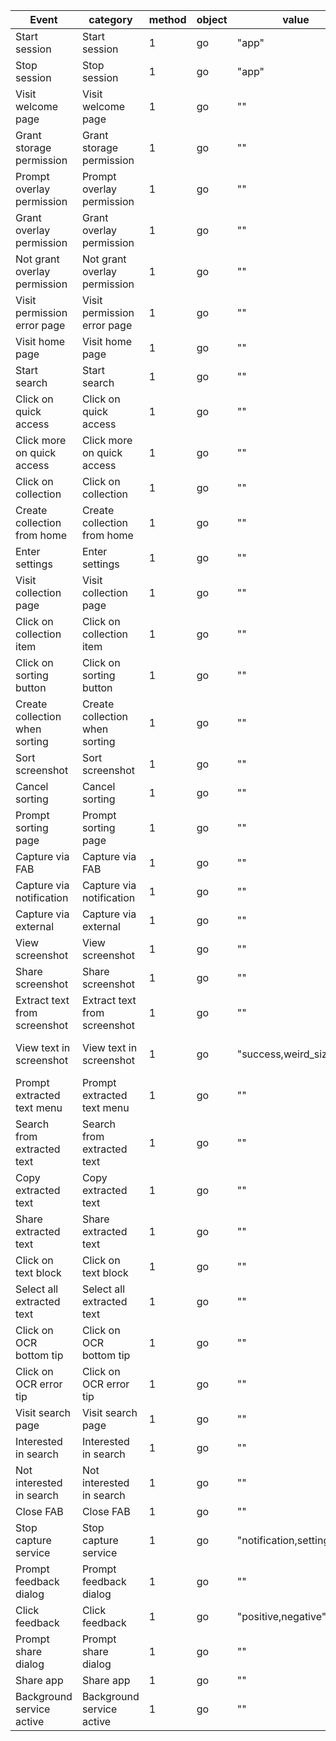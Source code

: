 | Event | category | method | object | value | extra |
| ---- | ---- | ---- | ---- | ---- | ---- |
|Start session|Start session|1|go|"app"|"" 
|Stop session|Stop session|1|go|"app"|"" 
|Visit welcome page|Visit welcome page|1|go|""|"" 
|Grant storage permission|Grant storage permission|1|go|""|"times=times," 
|Prompt overlay permission|Prompt overlay permission|1|go|""|"" 
|Grant overlay permission|Grant overlay permission|1|go|""|"" 
|Not grant overlay permission|Not grant overlay permission|1|go|""|"" 
|Visit permission error page|Visit permission error page|1|go|""|"" 
|Visit home page|Visit home page|1|go|""|"" 
|Start search|Start search|1|go|""|"" 
|Click on quick access|Click on quick access|1|go|""|"on=index," 
|Click more on quick access|Click more on quick access|1|go|""|"" 
|Click on collection|Click on collection|1|go|""|"" 
|Create collection from home|Create collection from home|1|go|""|"" 
|Enter settings|Enter settings|1|go|""|"" 
|Visit collection page|Visit collection page|1|go|""|"on=collection_name," 
|Click on collection item|Click on collection item|1|go|""|"on=collection_name," 
|Click on sorting button|Click on sorting button|1|go|""|"" 
|Create collection when sorting|Create collection when sorting|1|go|""|"" 
|Sort screenshot|Sort screenshot|1|go|""|"on=collection_name,mode=single,multiple," 
|Cancel sorting|Cancel sorting|1|go|""|"mode=single,multiple," 
|Prompt sorting page|Prompt sorting page|1|go|""|"mode=single,multiple," 
|Capture via FAB|Capture via FAB|1|go|""|"" 
|Capture via notification|Capture via notification|1|go|""|"" 
|Capture via external|Capture via external|1|go|""|"" 
|View screenshot|View screenshot|1|go|""|"" 
|Share screenshot|Share screenshot|1|go|""|"" 
|Extract text from screenshot|Extract text from screenshot|1|go|""|"" 
|View text in screenshot|View text in screenshot|1|go|"success,weird_size,fail"|"message=empty or failing reason,links_found=[0-9]+,text_blocks=[0-9]+,total_length=[0-9]+," 
|Prompt extracted text menu|Prompt extracted text menu|1|go|""|"" 
|Search from extracted text|Search from extracted text|1|go|""|"" 
|Copy extracted text|Copy extracted text|1|go|""|"" 
|Share extracted text|Share extracted text|1|go|""|"" 
|Click on text block|Click on text block|1|go|""|"" 
|Select all extracted text|Select all extracted text|1|go|""|"" 
|Click on OCR bottom tip|Click on OCR bottom tip|1|go|""|"" 
|Click on OCR error tip|Click on OCR error tip|1|go|""|"message=ui message," 
|Visit search page|Visit search page|1|go|""|"" 
|Interested in search|Interested in search|1|go|""|"" 
|Not interested in search|Not interested in search|1|go|""|"" 
|Close FAB|Close FAB|1|go|""|"" 
|Stop capture service|Stop capture service|1|go|"notification,settings"|"" 
|Prompt feedback dialog|Prompt feedback dialog|1|go|""|"from=prompt,settings,trigger=capture,sort,ocr," 
|Click feedback|Click feedback|1|go|"positive,negative"|"from=prompt,settings,trigger=capture,sort,ocr," 
|Prompt share dialog|Prompt share dialog|1|go|""|"from=prompt,settings,trigger=capture,sort,ocr," 
|Share app|Share app|1|go|""|"from=prompt,settings,trigger=capture,sort,ocr," 
|Background service active|Background service active|1|go|""|"" 
